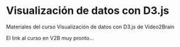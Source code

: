 # Visualización de datos con D3.js
Materiales del curso Visualización de datos con D3.js de Video2Brain 

El link al curso en V2B muy pronto...
